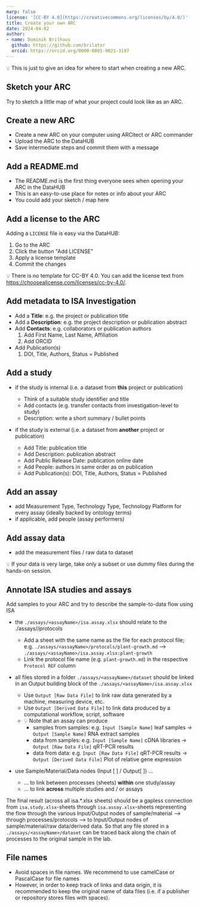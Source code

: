 ```yaml
---
marp: false
license: '[CC-BY 4.0](https://creativecommons.org/licenses/by/4.0/)'
title: Create your own ARC
date: 2024-04-02
author:
- name: Dominik Brilhaus
  github: https://github.com/brilator
  orcid: https://orcid.org/0000-0001-9021-3197
---
```


:bulb: This is just to give an idea for where to start when creating a new ARC.


## Sketch your ARC

Try to sketch a little map of what your project could look like as an ARC. 

## Create a new ARC

- Create a new ARC on your computer using ARCitect or ARC commander
- Upload the ARC to the DataHUB
- Save intermediate steps and commit them with a message

## Add a README.md

- The README.md is the first thing everyone sees when opening your ARC in the DataHUB
- This is an easy-to-use place for notes or info about your ARC
- You could add your sketch / map here

## Add a license to the ARC

Adding a `LICENSE` file is easy via the DataHUB:
  
  1. Go to the ARC
  2. Click the button "Add LICENSE"
  3. Apply a license template
  4. Commit the changes

:bulb: There is no template for CC-BY 4.0. You can add the license text from https://choosealicense.com/licenses/cc-by-4.0/.

## Add metadata to ISA Investigation

- Add a **Title**: e.g. the project or publication title
- Add a **Description**: e.g. the project description or  publication abstract
- Add **Contacts**: e.g. collaborators or publication authors
  1. Add First Name, Last Name, Affiliation
  2. Add ORCID
- Add Publication(s)
  1. DOI, Title, Authors, Status = Published

## Add a study

- if the study is internal (i.e. a dataset from **this** project or publication)
  - Think of a suitable study identifier and title
  - Add contacts (e.g. transfer contacts from investigation-level to study)
  - Description: write a short summary / bullet points

- if the study is external (i.e. a dataset from **another**  project or publication)
  - Add Title: publication title
  - Add Description: publication abstract
  - Add Public Release Date: publication online date
  - Add People: authors in same order as on publication
  - Add Publication(s): DOI, Title, Authors, Status = Published

## Add an assay

- add Measurement Type, Technology Type, Technology Platform for every assay (ideally backed by ontology terms)
- if applicable, add people (assay performers)

## Add assay data

- add the measurement files / raw data to dataset

:bulb: If your data is very large, take only a subset or use dummy files during the hands-on session.

## Annotate ISA studies and assays

Add samples to your ARC and try to describe the sample-to-data flow using ISA

- the `./assays/<assayName>/isa.assay.xlsx` should relate to the ./assays/<assayName>/protocols
  - Add a sheet with the same name as the file for each protocol file; e.g. `./assays/<assayName>/protocols/plant-growth.md` --> `./assays/<assayName>/isa.assay.xlsx:plant-growth`
  - Link the protocol file name (e.g. `plant-growth.md`) in the respective `Protocol REF` column

- all files stored in a folder `./assays/<assayName>/dataset` should be linked in an Output building block of the `./assays/<assayName>/isa.assay.xlsx`
  - Use `Output [Raw Data File]` to link raw data generated by a machine, measuring device, etc.
  - Use `Output [Derived Data File]` to link data produced by a computational workflow, script, software
  - :bulb: Note that an assay can produce
    - samples from samples: e.g. `Input [Sample Name]` leaf samples -> `Output [Sample Name]` RNA extract samples
    - data from samples: e.g. `Input [Sample Name]` cDNA libraries -> `Output [Raw Data File]` qRT-PCR results
    - data from data: e.g. `Input [Raw Data File]` qRT-PCR results -> `Output [Derived Data File]` Plot of relative gene expression

- use Sample/Material/Data nodes (Input [ ] / Output[ ]) ...
  - ... to link between processes (sheets) **within** one study/assay
  - ... to link **across** multiple studies and / or assays

The final result (across all isa.*.xlsx sheets) should be a gapless connection from `isa.study.xlsx`-sheets through `isa.assay.xlsx`-sheets representing the flow through the various Input/Output nodes of sample/material --> through processes/protocols --> to Input/Output nodes of sample/material/raw data/derived data.
So that any file stored in a `./assays/<assayName>/dataset` can be traced back along the chain of processes to the original sample in the lab. 

## File names

- Avoid spaces in file names. We recommend to use camelCase or PascalCase for file names
- However, in order to keep track of links and data origin, it is recommended to keep the original name of data files (i.e. if a publisher or repository stores files with spaces).